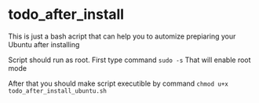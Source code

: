 # todo_after_install
This is just a bash acript that can help you to automize prepiaring your Ubuntu after installing

Script should run as root. First type  command
`sudo -s`
That will enable root mode

After that you should make script executible by command 
`chmod u+x todo_after_install_ubuntu.sh`
